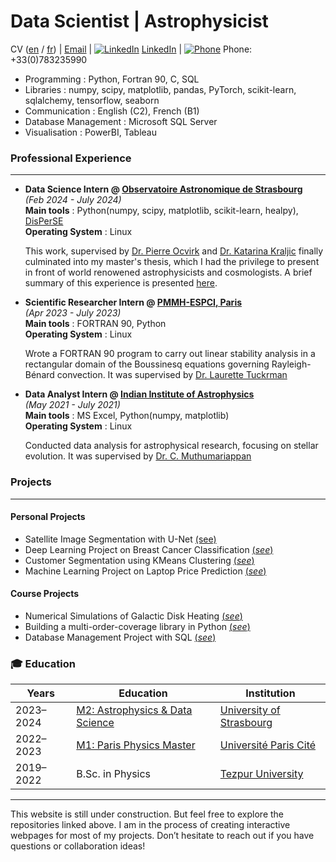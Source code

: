 # Data Scientist | Astrophysicist
CV ([en](https://raw.githubusercontent.com/vishrut-b/vishrut-b.github.io/main/assets/cv_eng_%20(3).pdf) / [fr](https://raw.githubusercontent.com/vishrut-b/vishrut-b.github.io/main/assets/cv_fr_%20(2).pdf)) | [Email](mailto:vishrutbezbarua@gmail.com) | [![LinkedIn](https://img.icons8.com/ios-filled/20/000000/linkedin.png)](https://www.linkedin.com/in/vishrut-bezbarua-53b355205/) [LinkedIn](https://www.linkedin.com/in/vishrut-bezbarua-53b355205/) | [![Phone](https://img.icons8.com/ios-filled/20/000000/phone.png)](#) Phone: +33(0)783235990  

- Programming : Python, Fortran 90, C, SQL
- Libraries : numpy, scipy, matplotlib, pandas, PyTorch, scikit-learn, sqlalchemy, tensorflow, seaborn
- Communication : English (C2), French (B1)
- Database Management : Microsoft SQL Server
- Visualisation : PowerBI, Tableau

### Professional Experience
---
- **Data Science Intern @ [Observatoire Astronomique de Strasbourg](https://astro.unistra.fr/en/)**<br>
  _(Feb 2024 - July 2024)_<br>
  **Main tools** : Python(numpy, scipy, matplotlib, scikit-learn, healpy), [DisPerSE](https://www2.iap.fr/users/sousbie/web/html/index3c4a.html?category/Overview)<br>
  **Operating System** : Linux<br>
  
  This work, supervised by [Dr. Pierre Ocvirk](https://astro.unistra.fr/fr/recherche/pierre-ocvirk/) and [Dr. Katarina Kraljic](https://astro.unistra.fr/fr/recherche/katarina-kraljic/) finally culminated into my master's thesis, which I had the privilege to present in front of world renowened astrophysicists and cosmologists.
  A brief summary of this experience is presented [here](https://vishrut-b.github.io/Master-Thesis/).
     

- **Scientific Researcher Intern @ [PMMH-ESPCI, Paris](https://www.pmmh.espci.fr/)** <br>
_(Apr 2023 - July 2023)_ <br>
  **Main tools** : FORTRAN 90, Python <br>
  **Operating System** : Linux<br>
  
  Wrote a FORTRAN 90 program to carry out linear stability analysis in a rectangular domain of the Boussinesq equations governing Rayleigh-Bénard convection. It was supervised by [Dr. Laurette Tuckrman](https://blog.espci.fr/laurette/)

- **Data Analyst Intern @ [Indian Institute of Astrophysics](https://www.iiap.res.in/)** <br>
  _(May 2021 - July 2021)_ <br>
  **Main tools** : MS Excel, Python(numpy, matplotlib) <br>
  **Operating System** : Linux<br>
  
  Conducted data analysis for astrophysical research, focusing on stellar evolution. It was supervised by [Dr. C. Muthumariappan](https://www.iiap.res.in/people/profile/academic/c-muthumariappan/)

### Projects
---
#### Personal Projects
- Satellite Image Segmentation with U-Net [(see)](https://vishrut-b.github.io/Satellite-Image-Segmentation-with-Deep-Learning/#loss-function--metrics)
- Deep Learning Project on Breast Cancer Classification [(_see_)](https://github.com/vishrut-b/ML-Project-with-PyTorch-Breast-Cancer-Classification.git)  
- Customer Segmentation using KMeans Clustering [(_see_)](https://vishrut-b.github.io/clustering-analysis-of-online-retail-data/#exploratory-data-analysis-eda)  
- Machine Learning Project on Laptop Price Prediction [(_see_)](https://vishrut-b.github.io/ML-Project-Laptop-Price-Prediction/)

#### Course Projects
- Numerical Simulations of Galactic Disk Heating [(_see_)](https://github.com/vishrut-b/Numerical-Simulation_Galactic_Disk_Heating.git)
- Building a multi-order-coverage library in Python [(_see_)](https://github.com/vishrut-b/Python-Project-files.git)
- Database Management Project with SQL [(_see_)](https://github.com/vishrut-b/Database-Project-MySQL-/blob/08f5b2d7cb2a300c5e772a394091091f10b2e409/Database_Project_Report_new%20(2).pdf)
  
### 🎓 Education

| **Years**        | **Education**                               | **Institution**                              |
|-------------------|-----------------------------------------------|----------------------------------------------|
| 2023–2024        | [M2: Astrophysics & Data Science](https://astro.unistra.fr/en/training-education/master-astrophysics-track/#master2) | [University of Strasbourg](https://en.unistra.fr/) |
| 2022–2023        | [M1: Paris Physics Master](http://www.parisphysicsmaster.com/) | [Université Paris Cité](https://u-paris.fr/en/) |
| 2019–2022        | B.Sc. in Physics                              | [Tezpur University](https://www.tezu.ernet.in/) |


---

This website is still under construction. But feel free to explore the repositories linked above. I am in the process of creating interactive webpages for most of my projects. Don’t hesitate to reach out if you have questions or collaboration ideas!
